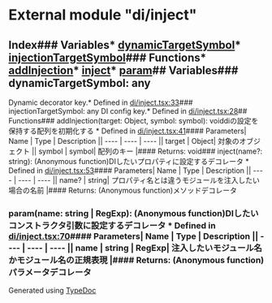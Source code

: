 # External module "di/inject"
## Index### Variables* [dynamicTargetSymbol](_di_inject_.html#dynamictargetsymbol)* [injectionTargetSymbol](_di_inject_.html#injectiontargetsymbol)### Functions* [addInjection](_di_inject_.html#addinjection)* [inject](_di_inject_.html#inject)* [param](_di_inject_.html#param)## Variables### dynamicTargetSymbol: any
Dynamic decorator key.* Defined in [di/inject.tsx:33](https://github.com/brn/react-mvi/blob/master/modules/core/src/di/inject.tsx#L33)### injectionTargetSymbol: any
DI config key.* Defined in [di/inject.tsx:28](https://github.com/brn/react-mvi/blob/master/modules/core/src/di/inject.tsx#L28)## Functions### addInjection(target: Object, symbol: symbol): voiddiの設定を保持する配列を初期化する  * Defined in [di/inject.tsx:41](https://github.com/brn/react-mvi/blob/master/modules/core/src/di/inject.tsx#L41)#### Parameters| Name | Type | Description || ---- | ---- | ---- || target | Object| 対象のオブジェクト || symbol | symbol| 配列のキー |#### Returns: void### inject(name?: string): (Anonymous function)DIしたいプロパティに設定するデコレータ  * Defined in [di/inject.tsx:53](https://github.com/brn/react-mvi/blob/master/modules/core/src/di/inject.tsx#L53)#### Parameters| Name | Type | Description || ---- | ---- | ---- || name? | string| プロパティ名とは違うモジュールを注入したい場合の名前 |#### Returns: (Anonymous function)メソッドデコレータ
### param(name: string | RegExp): (Anonymous function)DIしたいコンストラクタ引数に設定するデコレータ  * Defined in [di/inject.tsx:70](https://github.com/brn/react-mvi/blob/master/modules/core/src/di/inject.tsx#L70)#### Parameters| Name | Type | Description || ---- | ---- | ---- || name | string | RegExp| 注入したいモジュール名かモジュール名の正規表現 |#### Returns: (Anonymous function)パラメータデコレータ
Generated using [TypeDoc](http://typedoc.io)